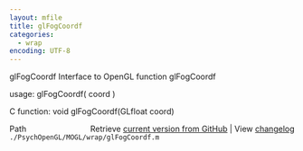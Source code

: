 ```yaml
---
layout: mfile
title: glFogCoordf
categories:
  - wrap
encoding: UTF-8
---
```


glFogCoordf  Interface to OpenGL function glFogCoordf

usage:  glFogCoordf( coord )

C function:  void glFogCoordf(GLfloat coord)


<div class="code_header" style="text-align:right;">
  <span style="float:left;">Path&nbsp;&nbsp;</span> <span class="counter">Retrieve <a href=
  "https://raw.github.com/Psychtoolbox-3/Psychtoolbox-3/beta/./PsychOpenGL/MOGL/wrap/glFogCoordf.m">current version from GitHub</a> | View <a href=
  "https://github.com/Psychtoolbox-3/Psychtoolbox-3/commits/beta/./PsychOpenGL/MOGL/wrap/glFogCoordf.m">changelog</a></span>
</div>
<div class="code">
  <code>./PsychOpenGL/MOGL/wrap/glFogCoordf.m</code>
</div>

